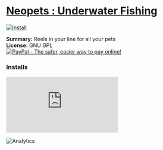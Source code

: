 # [Neopets : Underwater Fishing](.)

[![Install](../../resources/image/install_button.jpg)](../../../../raw/master/scripts/Neopets_Underwater_Fishing/34126.user.js)

**Summary:** Reels in your line for all your pets<br />
**License:** GNU GPL<br />
[![PayPal - The safer, easier way to pay online!](https://www.paypalobjects.com/en_US/i/btn/btn_donate_SM.gif "PayPal - The safer, easier way to pay online!")](https://goo.gl/DNfg2w)


### Installs
![Daily installs](http://gm.wesley.eti.br/count.php?id=scripts/Neopets_Underwater_Fishing/34126.user.js&type=image)

![Analytics](https://ga-beacon.appspot.com/UA-462297-6/master/Neopets_Underwater_Fishing?pixel)
